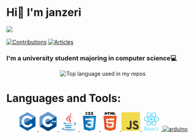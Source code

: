 # Hi👋 I'm janzeri

<img width="" src="https://komarev.com/ghpvc/?username=janzeri" />

<p align="left">
  <a href="https://qiita.com/j4nzeri"><img src="https://badgen.org/img/qiita/j4nzeri/contributions?style=for-the-badge" alt="Contributions" /></a>
  <a href="https://qiita.com/j4nzeri"><img src="https://badgen.org/img/qiita/j4nzeri/articles?style=for-the-badge" alt="Articles" /></a>
</p>

<h3 align="left">I'm a university student majoring in computer science💻</h3>

<div align="center">
  <img width="" src="https://github-readme-stats.vercel.app/api/top-langs/?username=janzeri&layout=compact&hide_title=1&card_width=350&card_height=300&hide=pascal" alt="Top language used in my repos" />
</div>

<h1 align="left">Languages and Tools:</h1>
<p align="center">
  <a href="https://www.cprogramming.com/" target="_blank" rel="noreferrer">
    <img src="https://raw.githubusercontent.com/devicons/devicon/master/icons/c/c-original.svg" alt="c" width="50" height="50"/>
  </a>
  <a href="https://www.w3schools.com/cpp/" target="_blank" rel="noreferrer">
    <img src="https://raw.githubusercontent.com/devicons/devicon/master/icons/cplusplus/cplusplus-original.svg" alt="cplusplus" width="50" height="50"/> 
  </a>
  <a href="https://www.java.com" target="_blank" rel="noreferrer">
    <img src="https://raw.githubusercontent.com/devicons/devicon/master/icons/java/java-original.svg" alt="java" width="50" height="50"/>
  </a>
  <a href="https://www.w3schools.com/css/" target="_blank" rel="noreferrer">
    <img src="https://raw.githubusercontent.com/devicons/devicon/master/icons/css3/css3-original-wordmark.svg" alt="css3" width="50" height="50"/>
  </a>
  <a href="https://www.w3.org/html/" target="_blank" rel="noreferrer">
    <img src="https://raw.githubusercontent.com/devicons/devicon/master/icons/html5/html5-original-wordmark.svg" alt="html5" width="50" height="50"/>
  </a>
  <a href="https://developer.mozilla.org/en-US/docs/Web/JavaScript" target="_blank" rel="noreferrer">
    <img src="https://raw.githubusercontent.com/devicons/devicon/master/icons/javascript/javascript-original.svg" alt="javascript" width="50" height="50"/> 
  </a>
  <a href="https://reactjs.org/" target="_blank" rel="noreferrer">
    <img src="https://raw.githubusercontent.com/devicons/devicon/master/icons/react/react-original-wordmark.svg" alt="react" width="50" height="50"/>
  </a> 
  <a href="https://www.arduino.cc/" target="_blank" rel="noreferrer">
    <img src="https://cdn.worldvectorlogo.com/logos/arduino-1.svg" alt="arduino" width="50" height="50"/>
  </a>
</p>

